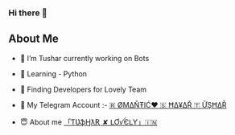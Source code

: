 ### Hi there 👋


## About Me
- 🔭 I’m Tushar currently working on Bots
- 🌱 Learning - Python 
- 👯 Finding Developers for Lovely Team
- 🤔 My Telegram Account :- [🇷 ØΜΔŇŦIĆ❤️ 🇸 ĦΔ¥ΔŘ 🇹 ỮŞĦΔŘ](https://t.me/Tushar204)

- 😇 About me [「ƬƲֆӇƛƦ ✘ ԼƠꪜЄԼƳ」🇮🇳](t.me/ABOUTVEDMAT)

